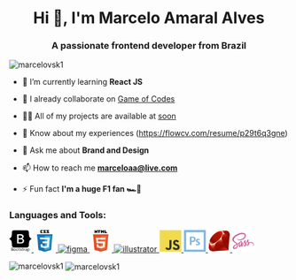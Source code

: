 <h1 align="center">Hi 👋, I'm Marcelo Amaral Alves</h1>
<h3 align="center">A passionate frontend developer from Brazil</h3>

<p align="left"> <img src="https://komarev.com/ghpvc/?username=marcelovsk1&label=Profile%20views&color=0e75b6&style=flat" alt="marcelovsk1" /> </p>

- 🌱 I’m currently learning **React JS**

- 🤝 I already collaborate on [Game of Codes](https://github.com/KittySou/game-of-codes)

- 👨‍💻 All of my projects are available at [soon](soon)

- 📄 Know about my experiences (https://flowcv.com/resume/p29t6q3gne)

- 💬 Ask me about **Brand and Design**

- 📫 How to reach me **marceloaa@live.com**

- ⚡ Fun fact **I'm a huge F1 fan 🏎️🏁**

<h3 align="left">Languages and Tools:</h3>
<p align="left"> <a href="https://getbootstrap.com" target="_blank" rel="noreferrer"> <img src="https://raw.githubusercontent.com/devicons/devicon/master/icons/bootstrap/bootstrap-plain-wordmark.svg" alt="bootstrap" width="40" height="40"/> </a> <a href="https://www.w3schools.com/css/" target="_blank" rel="noreferrer"> <img src="https://raw.githubusercontent.com/devicons/devicon/master/icons/css3/css3-original-wordmark.svg" alt="css3" width="40" height="40"/> </a> <a href="https://www.figma.com/" target="_blank" rel="noreferrer"> <img src="https://www.vectorlogo.zone/logos/figma/figma-icon.svg" alt="figma" width="40" height="40"/> </a> <a href="https://www.w3.org/html/" target="_blank" rel="noreferrer"> <img src="https://raw.githubusercontent.com/devicons/devicon/master/icons/html5/html5-original-wordmark.svg" alt="html5" width="40" height="40"/> </a> <a href="https://www.adobe.com/in/products/illustrator.html" target="_blank" rel="noreferrer"> <img src="https://www.vectorlogo.zone/logos/adobe_illustrator/adobe_illustrator-icon.svg" alt="illustrator" width="40" height="40"/> </a> <a href="https://developer.mozilla.org/en-US/docs/Web/JavaScript" target="_blank" rel="noreferrer"> <img src="https://raw.githubusercontent.com/devicons/devicon/master/icons/javascript/javascript-original.svg" alt="javascript" width="40" height="40"/> </a> <a href="https://www.photoshop.com/en" target="_blank" rel="noreferrer"> <img src="https://raw.githubusercontent.com/devicons/devicon/master/icons/photoshop/photoshop-line.svg" alt="photoshop" width="40" height="40"/> </a> <a href="https://www.ruby-lang.org/en/" target="_blank" rel="noreferrer"> <img src="https://raw.githubusercontent.com/devicons/devicon/master/icons/ruby/ruby-original.svg" alt="ruby" width="40" height="40"/> </a> <a href="https://sass-lang.com" target="_blank" rel="noreferrer"> <img src="https://raw.githubusercontent.com/devicons/devicon/master/icons/sass/sass-original.svg" alt="sass" width="40" height="40"/> </a> </p>

<p><img align="left" src="https://github-readme-stats.vercel.app/api/top-langs?username=marcelovsk1&show_icons=true&locale=en&layout=compact" alt="marcelovsk1" /></p>

<p>&nbsp;<img align="center" src="https://github-readme-stats.vercel.app/api?username=marcelovsk1&show_icons=true&locale=en" alt="marcelovsk1" /></p>
